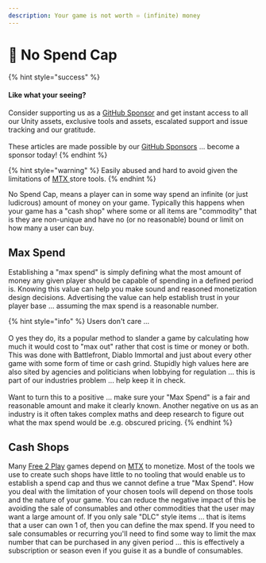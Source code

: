 ```yaml
---
description: Your game is not worth ♾️ (infinite) money
---
```


# 🤔 No Spend Cap

{% hint style="success" %}
#### Like what your seeing?

Consider supporting us as a [GitHub Sponsor](../../../become-a-sponsor.md) and get instant access to all our Unity assets, exclusive tools and assets, escalated support and issue tracking and our gratitude.\
\
These articles are made possible by our [GitHub Sponsors](https://github.com/sponsors/heathen-engineering) ... become a sponsor today!
{% endhint %}

{% hint style="warning" %}
Easily abused and hard to avoid given the limitations of [MTX ](microtransactions-mtx.md)store tools.
{% endhint %}

No Spend Cap, means a player can in some way spend an infinite (or just ludicrous) amount of money on your game. Typically this happens when your game has a "cash shop" where some or all items are "commodity" that is they are non-unique and have no (or no reasonable) bound or limit on how many a user can buy.

## Max Spend

Establishing a "max spend" is simply defining what the most amount of money any given player should be capable of spending in a defined period is. Knowing this value can help you make sound and reasoned monetization design decisions. Advertising the value can help establish trust in your player base ... assuming the max spend is a reasonable number.

{% hint style="info" %}
Users don't care ...\
\
O yes they do, its a popular method to slander a game by calculating how much it would cost to "max out" rather that cost is time or money or both. This was done with Battlefront, Diablo Immortal and just about every other game with some form of time or cash grind. Stupidly high values here are also sited by agencies and politicians when lobbying for regulation ... this is part of our industries problem ... help keep it in check.\
\
Want to turn this to a positive ... make sure your "Max Spend" is a fair and reasonable amount and make it clearly known. Another negative on us as an industry is it often takes complex maths and deep research to figure out what the max spend would be .e.g. obscured pricing.
{% endhint %}

## Cash Shops

Many [Free 2 Play](../models/free-to-play.md) games depend on [MTX](microtransactions-mtx.md) to monetize. Most of the tools we use to create such shops have little to no tooling that would enable us to establish a spend cap and thus we cannot define a true "Max Spend". How you deal with the limitation of your chosen tools will depend on those tools and the nature of your game. You can reduce the negative impact of this be avoiding the sale of consumables and other commodities that the user may want a large amount of. If you only sale "DLC" style items ... that is items that a user can own 1 of, then you can define the max spend. If you need to sale consumables or recurring you'll need to find some way to limit the max number that can be purchased in any given period ... this is effectively a subscription or season even if you guise it as a bundle of consumables.
